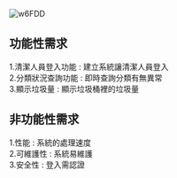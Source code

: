 ![w6FDD](https://github.com/user-attachments/assets/c11d8325-6b41-4d66-ae6f-03415e4ace02)
## 功能性需求
1.清潔人員登入功能 : 建立系統讓清潔人員登入<br>
2.分類狀況查詢功能 : 即時查詢分類有無異常<br>
3.顯示垃圾量 : 顯示垃圾桶裡的垃圾量<br>
## 非功能性需求
1.性能 : 系統的處理速度<br>
2.可維護性 : 系統易維護<br>
3.安全性 : 登入需認證

